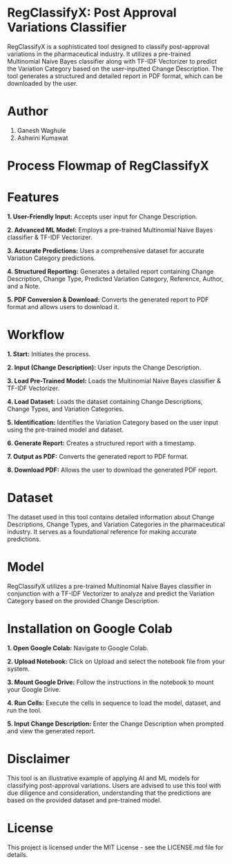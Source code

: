 # RegClassifyX: Post Approval Variations Classifier
RegClassifyX is a sophisticated tool designed to classify post-approval variations in the pharmaceutical industry. It utilizes a pre-trained Multinomial Naive Bayes classifier along with TF-IDF Vectorizer to predict the Variation Category based on the user-inputted Change Description. The tool generates a structured and detailed report in PDF format, which can be downloaded by the user.

# Author
1. Ganesh Waghule
2. Ashwini Kumawat

# Process Flowmap of RegClassifyX


# Features
**1. User-Friendly Input:** Accepts user input for Change Description.

**2. Advanced ML Model:** Employs a pre-trained Multinomial Naive Bayes classifier & TF-IDF Vectorizer.

**3. Accurate Predictions:** Uses a comprehensive dataset for accurate Variation Category predictions.

**4. Structured Reporting:** Generates a detailed report containing Change Description, Change Type, Predicted Variation Category, Reference, Author, and a Note.

**5. PDF Conversion & Download:** Converts the generated report to PDF format and allows users to download it.

# Workflow
**1. Start:** Initiates the process.

**2. Input (Change Description):** User inputs the Change Description.

**3. Load Pre-Trained Model:** Loads the Multinomial Naive Bayes classifier & TF-IDF Vectorizer.

**4. Load Dataset:** Loads the dataset containing Change Descriptions, Change Types, and Variation Categories.

**5. Identification:** Identifies the Variation Category based on the user input using the pre-trained model and dataset.

**6. Generate Report:** Creates a structured report with a timestamp.

**7. Output as PDF:** Converts the generated report to PDF format.

**8. Download PDF:** Allows the user to download the generated PDF report.

# Dataset
The dataset used in this tool contains detailed information about Change Descriptions, Change Types, and Variation Categories in the pharmaceutical industry. It serves as a foundational reference for making accurate predictions.

# Model
RegClassifyX utilizes a pre-trained Multinomial Naive Bayes classifier in conjunction with a TF-IDF Vectorizer to analyze and predict the Variation Category based on the provided Change Description.

# Installation on Google Colab
**1. Open Google Colab:** Navigate to Google Colab.

**2. Upload Notebook:** Click on Upload and select the notebook file from your system.

**3. Mount Google Drive:** Follow the instructions in the notebook to mount your Google Drive.

**4. Run Cells:** Execute the cells in sequence to load the model, dataset, and run the tool.

**5. Input Change Description:** Enter the Change Description when prompted and view the generated report.

# Disclaimer
This tool is an illustrative example of applying AI and ML models for classifying post-approval variations. Users are advised to use this tool with due diligence and consideration, understanding that the predictions are based on the provided dataset and pre-trained model.

# License
This project is licensed under the MIT License - see the LICENSE.md file for details.
